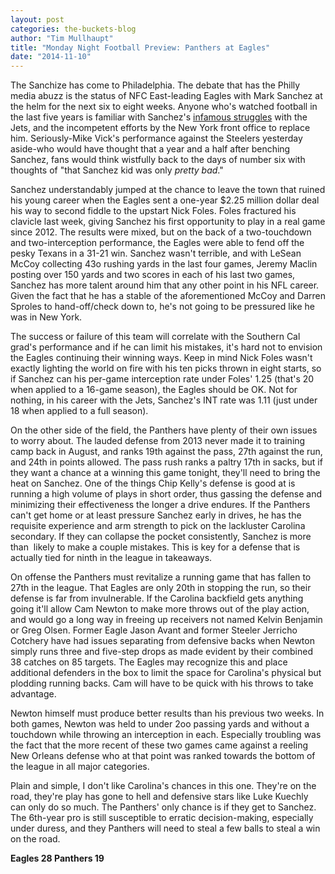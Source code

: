 ```yaml
---
layout: post
categories: the-buckets-blog
author: "Tim Mullhaupt"
title: "Monday Night Football Preview: Panthers at Eagles"
date: "2014-11-10"
---
```


The Sanchize has come to Philadelphia. The debate that has the Philly media abuzz is the status of NFC East-leading Eagles with Mark Sanchez at the helm for the next six to eight weeks. Anyone who's watched football in the last five years is familiar with Sanchez's [infamous struggles](http://www.youtube.com/watch?v=rAp57G1hLn0) with the Jets, and the incompetent efforts by the New York front office to replace him. Seriously-Mike Vick's performance against the Steelers yesterday aside-who would have thought that a year and a half after benching Sanchez, fans would think wistfully back to the days of number six with thoughts of "that Sanchez kid was only _pretty bad_."

Sanchez understandably jumped at the chance to leave the town that ruined his young career when the Eagles sent a one-year $2.25 million dollar deal his way to second fiddle to the upstart Nick Foles. Foles fractured his clavicle last week, giving Sanchez his first opportunity to play in a real game since 2012. The results were mixed, but on the back of a two-touchdown and two-interception performance, the Eagles were able to fend off the pesky Texans in a 31-21 win. Sanchez wasn't terrible, and with LeSean McCoy collecting 43o rushing yards in the last four games, Jeremy Maclin posting over 150 yards and two scores in each of his last two games, Sanchez has more talent around him that any other point in his NFL career. Given the fact that he has a stable of the aforementioned McCoy and Darren Sproles to hand-off/check down to, he's not going to be pressured like he was in New York.

The success or failure of this team will correlate with the Southern Cal grad's performance and if he can limit his mistakes, it's hard not to envision the Eagles continuing their winning ways. Keep in mind Nick Foles wasn't exactly lighting the world on fire with his ten picks thrown in eight starts, so if Sanchez can his per-game interception rate under Foles' 1.25 (that's 20 when applied to a 16-game season), the Eagles should be OK. Not for nothing, in his career with the Jets, Sanchez's INT rate was 1.11 (just under 18 when applied to a full season).

On the other side of the field, the Panthers have plenty of their own issues to worry about. The lauded defense from 2013 never made it to training camp back in August, and ranks 19th against the pass, 27th against the run, and 24th in points allowed. The pass rush ranks a paltry 17th in sacks, but if they want a chance at a winning this game tonight, they'll need to bring the heat on Sanchez. One of the things Chip Kelly's defense is good at is running a high volume of plays in short order, thus gassing the defense and minimizing their effectiveness the longer a drive endures. If the Panthers can't get home or at least pressure Sanchez early in drives, he has the requisite experience and arm strength to pick on the lackluster Carolina secondary. If they can collapse the pocket consistently, Sanchez is more than  likely to make a couple mistakes. This is key for a defense that is actually tied for ninth in the league in takeaways.

On offense the Panthers must revitalize a running game that has fallen to 27th in the league. That Eagles are only 20th in stopping the run, so their defense is far from invulnerable. If the Carolina backfield gets anything going it'll allow Cam Newton to make more throws out of the play action, and would go a long way in freeing up receivers not named Kelvin Benjamin or Greg Olsen. Former Eagle Jason Avant and former Steeler Jerricho Cotchery have had issues separating from defensive backs when Newton simply runs three and five-step drops as made evident by their combined 38 catches on 85 targets. The Eagles may recognize this and place additional defenders in the box to limit the space for Carolina's physical but plodding running backs. Cam will have to be quick with his throws to take advantage.

Newton himself must produce better results than his previous two weeks. In both games, Newton was held to under 2oo passing yards and without a touchdown while throwing an interception in each. Especially troubling was the fact that the more recent of these two games came against a reeling New Orleans defense who at that point was ranked towards the bottom of the league in all major categories.

Plain and simple, I don't like Carolina's chances in this one. They're on the road, they're play has gone to hell and defensive stars like Luke Kuechly can only do so much. The Panthers' only chance is if they get to Sanchez. The 6th-year pro is still susceptible to erratic decision-making, especially under duress, and they Panthers will need to steal a few balls to steal a win on the road.

**Eagles 28 Panthers 19**

 
